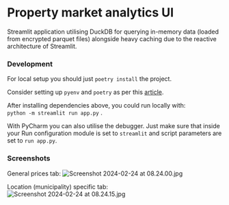 # Property market analytics UI

Streamlit application utilising DuckDB for querying in-memory data (loaded from encrypted parquet files) alongside heavy caching due to the reactive architecture of Streamlit.  


### Development

For local setup you should just `poetry install` the project.  

Consider setting up `pyenv` and `poetry` as per this [article](https://dorianbg.github.io/posts/python-project-setup-best-practice/).

After installing dependencies above, you could run locally with:  
```python -m streamlit run app.py``` . 

With PyCharm you can also utilise the debugger. 
Just make sure that inside your Run configuration module is set to `streamlit` and script parameters are set to `run app.py`.

### Screenshots 

General prices tab:
![Screenshot 2024-02-24 at 08.24.00.jpg](img%2FScreenshot%202024-02-24%20at%2008.24.00.jpg)

Location (municipality) specific tab:
![Screenshot 2024-02-24 at 08.24.15.jpg](img%2FScreenshot%202024-02-24%20at%2008.24.15.jpg)